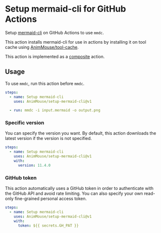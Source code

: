 # Setup mermaid-cli for GitHub Actions
Setup [mermaid-cli]() on GitHub Actions to use `mmdc`.

This action installs mermaid-cli for use in actions by installing it on tool cache using [AnimMouse/tool-cache](https://github.com/AnimMouse/tool-cache).

This action is implemented as a [composite](https://docs.github.com/en/actions/creating-actions/creating-a-composite-action) action.

## Usage
To use `mmdc`, run this action before `mmdc`.

```yaml
steps:
  - name: Setup mermaid-cli
    uses: AnimMouse/setup-mermaid-cli@v1
    
  - run: mmdc -i input.mermaid -o output.png
```

### Specific version
You can specify the version you want. By default, this action downloads the latest version if the version is not specified.

```yaml
steps:
  - name: Setup mermaid-cli
    uses: AnimMouse/setup-mermaid-cli@v1
    with:
      version: 11.4.0
```

### GitHub token
This action automatically uses a GitHub token in order to authenticate with the GitHub API and avoid rate limiting. You can also specify your own read-only fine-grained personal access token.

```yaml
steps:
  - name: Setup mermaid-cli
    uses: AnimMouse/setup-mermaid-cli@v1
    with:
      token: ${{ secrets.GH_PAT }}
```